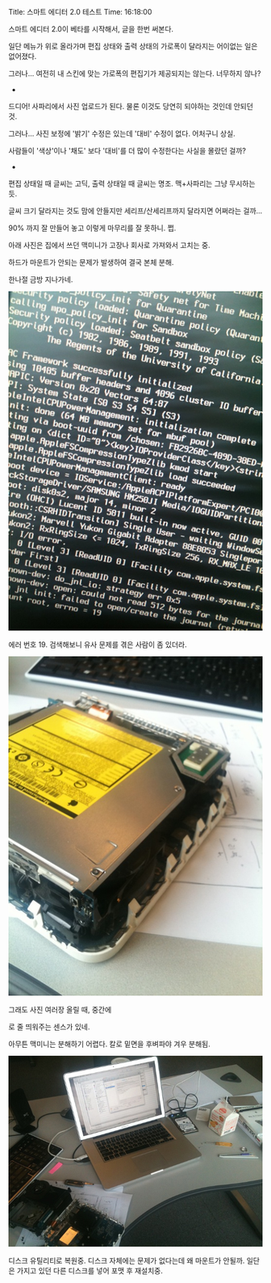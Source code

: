 Title: 스마트 에디터 2.0 테스트
Time: 16:18:00

스마트 에디터 2.0이 베타를 시작해서, 글을 한번 써본다.

  

일단 메뉴가 위로 올라가며 편집 상태와 출력 상태의 가로폭이 달라지는 어이없는 일은 없어졌다.

그러나... 여전히 내 스킨에 맞는 가로폭의 편집기가 제공되지는 않는다. 너무하지 않나?

+

드디어! 사파리에서 사진 업로드가 된다. 물론 이것도 당연히 되야하는 것인데 안되던 것.

그러나... 사진 보정에 '밝기' 수정은 있는데 '대비' 수정이 없다. 어처구니 상실.

사람들이 '색상'이나 '채도' 보다 '대비'를 더 많이 수정한다는 사실을 몰랐던 걸까?

+

편집 상태일 때 글씨는 고딕, 출력 상태일 때 글씨는 명조. 맥+사파리는 그냥 무시하는 듯.

글씨 크기 달라지는 것도 맘에 안들지만 세리프/산세리프까지 달라지면 어쩌라는 걸까...

  

90% 까지 잘 만들어 놓고 이렇게 마무리를 잘 못하니. 쩝.

  

아래 사진은 집에서 쓰던 맥미니가 고장나 회사로 가져와서 고치는 중.

하드가 마운트가 안되는 문제가 발생하여 결국 본체 분해.

  

한나절 금방 지나가네.

  

![](IMG_0414.jpg)

에러 번호 19. 검색해보니 유사 문제를 겪은 사람이 좀 있더라.

![](IMG_0416.jpg)

그래도 사진 여러장 올릴 때, 중간에 <p/>로 줄 띄워주는 센스가 있네.

아무튼 맥미니는 분해하기 어렵다. 칼로 밑면을 후벼파야 겨우 분해됨.

![](IMG_0418.jpg)

디스크 유틸리티로 복원중. 디스크 자체에는 문제가 없다는데 왜 마운트가 안될까. 일단은 가지고 있던 다른 디스크를 넣어 포맷 후 재설치중.

  

